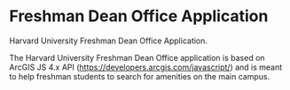 # Freshman Dean Office Application
Harvard University Freshman Dean Office Application.

The Harvard University Freshman Dean Office application is based on ArcGIS JS 4.x API (https://developers.arcgis.com/javascript/)
and is meant to help freshman students to search for amenities on the main campus.
